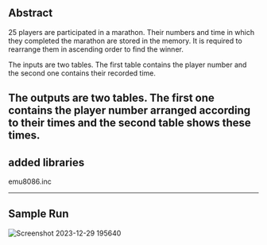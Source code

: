 Abstract
------------------
25 players are participated in a marathon. Their numbers and time in which they completed the marathon are stored in the memory. It is required to rearrange them in ascending order to find the winner.

The inputs are two tables. The first table contains the player number and the second one contains their recorded time.

The outputs are two tables. The first one contains the player number arranged according to their times and the second table shows these times.
--------------------
added libraries
------------------
emu8086.inc

----------------------
Sample Run
--------------------
![Screenshot 2023-12-29 195640](https://github.com/AhmedElgabrey/desktop-tutorial/assets/111466797/91aa6388-0ac6-4278-b5c7-4121edb1a677)
